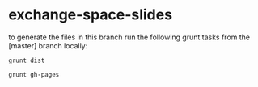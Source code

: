exchange-space-slides
=====================

to generate the files in this branch run the following grunt tasks from the [master] branch locally:

`grunt dist`

`grunt gh-pages`
